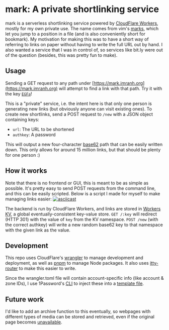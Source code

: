 # mark: A private shortlinking service

mark is a serverless shortlinking service powered by [CloudFlare Workers](https://workers.cloudflare.com/),
mostly for my own private use.
The name comes from vim's [marks](https://vimhelp.org/motion.txt.html#mark-motions),
which let you jump to a position in a file (and is also conveniently short for bookmark).
My motivation for making this was to have a short way of referring to links on paper without having to write the
full URL out by hand.
I also wanted a service that I was in control of, so services like bit.ly were out of the question (besides,
this was pretty fun to make).

## Usage

Sending a GET request to any path under [https://mark.imranh.org](https://mark.imranh.org)
will attempt to find a link with that path.
Try it with the key [`EGFa`](https://mark.imranh.org/EGFa)!

This is a "private" service, i.e. the intent here is that only one person is generating new links
(but obviously anyone can visit existing ones).
To create new shortlinks, send a POST request to `/new` with a JSON object containing keys:
- `url`: The URL to be shortened
- `authkey`: A password

This will output a new four-character [base62](https://en.wikipedia.org/wiki/Base62) path that can be easily written down.
This only allows for around 15 million links, but that should be plenty for one person :)

## How it works

Note that there is no frontend or GUI, this is meant to be as simple as possible.
It's pretty easy to send POST requests from the command line, and this can be easily scripted.
Below is a script I made for myself to make managing links easier:
[![asciicast](https://asciinema.org/a/k8BMSvVxKy1W62YOlNupukyrS.svg)](https://asciinema.org/a/k8BMSvVxKy1W62YOlNupukyrS)

The backend is run by CloudFlare Workers, and links are stored in
[Workers KV](https://www.cloudflare.com/products/workers-kv/), a global eventually-consistent key-value store.
`GET /:key` will redirect (HTTP 301) with the value of `key` from the KV namespace.
`POST /new` (with the correct authkey) will write a new random base62 key to that namespace
with the given link as the value.

## Development

This repo uses CloudFlare's [wrangler](https://github.com/cloudflare/wrangler) to manage development and deployment,
as well as [pnpm](https://pnpm.io/) to manage Node packages.
It also uses [itty-router](https://github.com/kwhitley/itty-router) to make this easier to write.

Since the wrangler.toml file will contain account-specific info (like account & zone IDs),
I use 1Password's [CLI](https://developer.1password.com/docs/cli/) to inject these into a [template file](./wrangler.toml.tpl).

## Future work

I'd like to add an archive function to this eventually, so webpages with different types of media can be stored
and retrieved, even if the original page becomes [unavailable](https://en.wikipedia.org/wiki/Link_rot).
